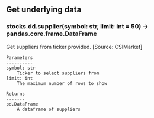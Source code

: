 ## Get underlying data 
### stocks.dd.supplier(symbol: str, limit: int = 50) -> pandas.core.frame.DataFrame

Get suppliers from ticker provided. [Source: CSIMarket]

    Parameters
    ----------
    symbol: str
        Ticker to select suppliers from
    limit: int
        The maximum number of rows to show

    Returns
    -------
    pd.DataFrame
        A dataframe of suppliers
